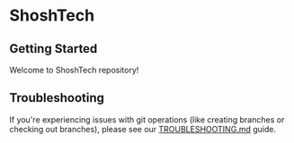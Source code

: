 # ShoshTech

## Getting Started

Welcome to ShoshTech repository!

## Troubleshooting

If you're experiencing issues with git operations (like creating branches or checking out branches), please see our [TROUBLESHOOTING.md](TROUBLESHOOTING.md) guide.